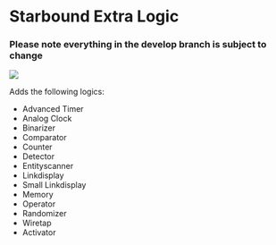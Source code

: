 # Starbound Extra Logic

### Please note everything in the develop branch is subject to change

![](http://images.akamai.steamusercontent.com/ugc/268347611003522073/69578C51C006949E283899B3C6548851D3E98838/)

Adds the following logics:
- Advanced Timer
- Analog Clock
- Binarizer
- Comparator
- Counter
- Detector
- Entityscanner
- Linkdisplay
- Small Linkdisplay
- Memory
- Operator
- Randomizer
- Wiretap 
- Activator